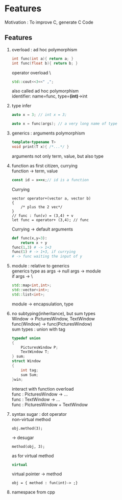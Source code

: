 # Features
Motivation : To improve C, generate C Code

## Features
1. overload : ad hoc polymorphism
    ```cpp
    int func(int a){ return a; }
    int func(float b){ return b; }
    ```
    operator overload \
    ```cpp
    std::cout<<3<<" ,";
    ```
    also called ad hoc polymorphism \
    identifier: name=func, type=**(int)**->int 

2. type infer
    ```cpp
    auto x = 3; // int x = 3;
    ```
    ```cpp
    auto x = func(args); // a very long name of type 
    ```

3. generics : arguments polymorphism
    ```cpp
    template<typename T>
    void print(T x){ /*...*/ }
    ```
    arguments not only term, value, but also type

4. function as first citizen, currying \
    function -> term, value
    ```javascript
    const id = x=>x;// id is a function
    ```
    Currying
    ```pseudocode
    vector operator+(vector a, vector b)
    {
        /* plus the 2 vec*/
    }
    // func : fun(v) = (3,4) + v
    let func = operator+ (3,4); // func
    ```
    Currying -> default arguments
    ```Python
    def func(x,y=3):
        return x + y
    func(1,3) # -> 1+3
    func(1) # -> 1+3, if currying 
    # -> func waiting the input of y
    ```

5. module : relative to generics \
    generics type as args -> null args -> module \
    if args ->  \ 
    ```cpp
    std::map<int,int>;
    std::vector<int>;
    std::list<int>;
    ```
    module -> encapsulation, type

6. no subtyping(inheritance), but sum types \
    Window -> PicturesWindow, TextWindow \
    func(Window) -> func(PicturesWindow) \
    sum types : union with tag
    ```c
    typedef union
    {
        PicturesWindow P;
        TextWindow T;
    } sum;
    struct Window
    {
        int tag;
        sum Sum;
    }win;
    ```
    interact with function overload \
    func : PicturesWindow -> ... \
    func : TextWindow -> ... \
    func : PicturesWindow + TextWindow

7. syntax sugar : dot operator \
    non-virtual method
    ```
    obj.method(3);
    ```
    -> desugar
    ```
    method(obj, 3);
    ```
    as for virtual method
    ```cpp
    virtual 
    ```
    virtual pointer -> method
    ```
    obj = { method : fun(int)-> ;}
    ```

8. namespace from cpp

